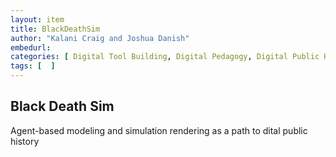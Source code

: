 ```yaml
---
layout: item
title: BlackDeathSim
author: "Kalani Craig and Joshua Danish"
embedurl: 
categories: [ Digital Tool Building, Digital Pedagogy, Digital Public History ]
tags: [  ]
---
```


## Black Death Sim

Agent-based modeling and simulation rendering as a path to dital public history
